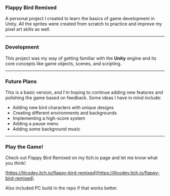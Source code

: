 ### Flappy Bird Remixed

A personal project I created to learn the basics of game development in Unity. All the sprites were created from scratch to practice and improve my pixel art skills as well.

---

### Development
This project was my way of getting familiar with the **Unity** engine and its core concepts like game objects, scenes, and scripting.

---

### Future Plans
This is a basic version, and I'm hoping to continue adding new features and polishing the game based on feedback. Some ideas I have in mind include:
* Adding new bird characters with unique designs
* Creating different environments and backgrounds
* Implementing a high-score system
* Adding a pause menu
* Adding some background music

---

### Play the Game!
Check out Flappy Bird Remixed on my Itch.io page and let me know what you think!

[https://lilcodey.itch.io/flappy-bird-remixed](https://lilcodey.itch.io/flappy-bird-remixed)

Also included PC build in the repo if that works better.
